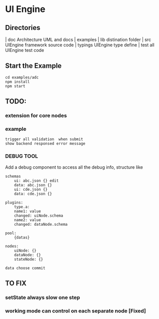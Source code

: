 # UI Engine

## Directories

| doc
Architecture UML and docs
| examples
| lib
distination folder
| src
UIEngine framework source code
| typings
UIEngine type define
| test
all UIEngine test code

## Start the Example

```
cd examples/adc
npm install
npm start
```

## TODO:

### extension for core nodes

### example

    trigger all validation  when submit
    show backend responsed error message

### DEBUG TOOL

Add a debug component to access all the debug info, structure like

```
schemas
    ui: abc.json {} edit
    data: abc.json {}
    ui: cde.json {}
    data: cde.json {}

plugins:
    type.a:
    name1: value
    changed: uiNode.schema
    name2: value
    changed: dataNode.schema

pool:
    {datas}

nodes:
    uiNode: {}
    dataNode: {}
    stateNode: {}

data choose commit
```

## TO FIX

### setState always slow one step

### working mode can control on each separate node [Fixed]
